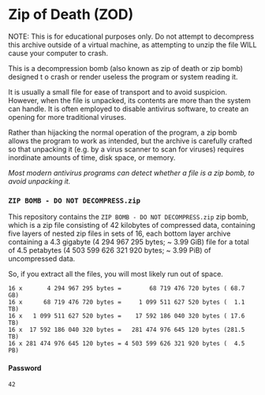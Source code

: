 # Zip of Death (ZOD)
NOTE: This is for educational purposes only. Do not attempt to decompress this archive outside of a virtual machine, as attempting to unzip the file WILL cause your computer to crash.

This is a decompression bomb (also known as zip of death or zip bomb) designed t
o crash or render useless the program or system reading it.

It is usually a small file for ease of transport and to avoid suspicion.
However, when the file is unpacked, its contents are more than the system can
handle. It is often employed to disable antivirus software, to create
an opening for more traditional viruses.

Rather than hijacking the normal operation of the program, a zip bomb allows the
program to work as intended, but the archive is carefully crafted so that
unpacking it (e.g. by a virus scanner to scan for viruses) requires
inordinate amounts of time, disk space, or memory.

*Most modern antivirus programs can detect whether a file is a zip bomb, to
avoid unpacking it.*

### `ZIP BOMB - DO NOT DECOMPRESS.zip`
This repository contains the `ZIP BOMB - DO NOT DECOMPRESS.zip` zip bomb, which is a zip file consisting
of 42 kilobytes of compressed data, containing five layers of nested zip files
in sets of 16, each bottom layer archive containing a 4.3 gigabyte
(4 294 967 295 bytes; ~ 3.99 GiB) file for a total of 4.5 petabytes
(4 503 599 626 321 920 bytes; ~ 3.99 PiB) of uncompressed data.

So, if you extract all the files, you will most likely run out of space.

```
16 x       4 294 967 295 bytes =        68 719 476 720 bytes ( 68.7 GB)
16 x      68 719 476 720 bytes =     1 099 511 627 520 bytes (  1.1 TB)
16 x   1 099 511 627 520 bytes =    17 592 186 040 320 bytes ( 17.6 TB)
16 x  17 592 186 040 320 bytes =   281 474 976 645 120 bytes (281.5 TB)
16 x 281 474 976 645 120 bytes = 4 503 599 626 321 920 bytes (  4.5 PB)
```

#### Password
`42`
